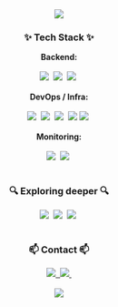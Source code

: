 <div align="center">
 <img src="https://capsule-render.vercel.app/api?type=wave&height=300&color=auto&text=Welcome%20to%20my%20GitHub:)&reversal=false" />
</div>

<!--내용 부분-->
<h3 align="center">✨ Tech Stack ✨</h3>

<!-- Backend -->
<div align="center">
  <strong>Backend:</strong><br><br>
  <img src="https://img.shields.io/badge/Java-ED8B00?style=for-the-badge&logo=openjdk&logoColor=white" />&nbsp
  <img src="https://img.shields.io/badge/Spring Boot-6DB33F?style=for-the-badge&logo=springboot&logoColor=white" />&nbsp
  <img src="https://img.shields.io/badge/MySQL-005C84?style=for-the-badge&logo=mysql&logoColor=white" />&nbsp
</div>

<br>

<!-- DevOps / Infra -->
<div align="center">
  <strong>DevOps / Infra:</strong><br><br>
  <img src="https://img.shields.io/badge/GitHub Actions-2088FF?style=for-the-badge&logo=githubactions&logoColor=white" />&nbsp
  <img src="https://img.shields.io/badge/Docker-2496ED?style=for-the-badge&logo=docker&logoColor=white" />&nbsp
  <img src="https://img.shields.io/badge/Oracle Cloud-F80000?style=for-the-badge&logo=oracle&logoColor=white" />&nbsp
  <img src="https://img.shields.io/badge/Kakao Cloud-FFCD00?style=for-the-badge&logo=cloud&logoColor=black" />
  <img src="https://img.shields.io/badge/Argo CD-0175C2?style=for-the-badge&logo=argo&logoColor=white" />&nbsp
</div>

<br>

<!-- Monitoring -->
<div align="center">
  <strong>Monitoring:</strong><br><br>
  <img src="https://img.shields.io/badge/Prometheus-E6522C?style=for-the-badge&logo=prometheus&logoColor=white" />&nbsp
  <img src="https://img.shields.io/badge/Grafana-F46800?style=for-the-badge&logo=grafana&logoColor=white" />&nbsp
</div>

<br>

<h3 align="center">🔍 Exploring deeper 🔍</h3>
<div align="center">
 <img src="https://img.shields.io/badge/AWS-232F3E?style=for-the-badge&logo=amazonaws&logoColor=white" />&nbsp
 <img src="https://img.shields.io/badge/Kubernetes-326CE5?style=for-the-badge&logo=kubernetes&logoColor=white" />&nbsp
 <img src="https://img.shields.io/badge/Argo CD-0175C2?style=for-the-badge&logo=argo&logoColor=white" />&nbsp 
</div>

<br>

<h3 align="center">📫 Contact 📫</h3>
<div align="center">
  <a href="mailto:ehdtjq0909@gmail.com" tabindex="-1">
    <img
      src="https://img.shields.io/badge/ehdtjq0909@gmail.com-D14836?style=for-the-badge&logo=gmail&logoColor=white"
      draggable="false"/>&nbsp
  </a>
  <a href="https://velog.io/@dogsub" target="_blank" tabindex="-1">
    <img
      src="https://img.shields.io/badge/Velog-20C997?style=for-the-badge&logo=velog&logoColor=white"
      draggable="false"/>&nbsp
  </a>
</div>

<br>

<div align="center">
 <a href="https://github.com/devxb/gitanimals">
  <img src="https://render.gitanimals.org/farms/dogsub"/>
 </a>
</div>
